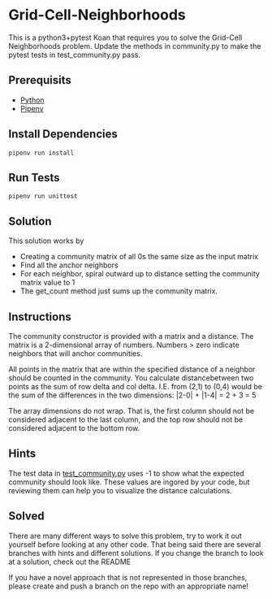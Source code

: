# Grid-Cell-Neighborhoods

This is a python3+pytest Koan that requires you to solve the Grid-Cell Neighborhoods problem. Update the methods in community.py to make the pytest tests in test_community.py pass. 

## Prerequisits

- [Python](https://docs.python-guide.org/starting/installation/)
- [Pipenv](https://pipenv.pypa.io/en/latest/installation.html)

## Install Dependencies
```
pipenv run install
```

## Run Tests
```
pipenv run unittest
```

## Solution
This solution works by 
- Creating a community matrix of all 0s the same size as the input matrix
- Find all the anchor neighbors
- For each neighbor, spiral outward up to distance setting the community matrix value to 1
- The get_count method just sums up the community matrix.

## Instructions
The community constructor is provided with a matrix and a distance. The matrix is a 2-dimensional array of numbers. Numbers > zero indicate neighbors that will anchor communities. 

All points in the matrix that are within the specified distance of a neighbor should be counted in the community. You calculate distance​ between two points as the sum of row delta and col delta. I.E. from (2,1) to (0,4) would be the sum of the differences in the two dimensions: |2-0| + |1-4| = 2 + 3 = 5

The array dimensions do not wrap. That is, the first column should not be considered adjacent to the last column, and the top row should not be considered adjacent to the bottom row.

## Hints
The test data in [test_community.py](./test_community.py) uses -1 to show what the expected community should look like. These values are ingored by your code, but reviewing them can help you to visualize the distance calculations. 

## Solved
There are many different ways to solve this problem, try to work it out yourself before looking at any other code. That being said there are several branches with hints and different solutions. If you change the branch to look at a solution, check out the README

If you have a novel approach that is not represented in those branches, please create and push a branch on the repo with an appropriate name!
